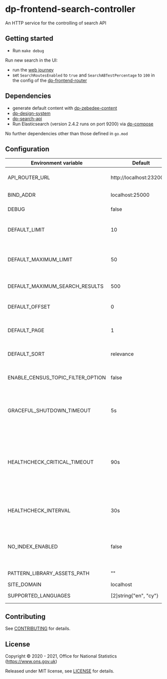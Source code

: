 # dp-frontend-search-controller

An HTTP service for the controlling of search API

## Getting started

* Run `make debug`

Run new search in the UI:
* run the [web journey](https://github.com/ONSdigital/dp/blob/main/guides/INSTALLING.md#web-journey)
* set `SearchRoutesEnabled` to `true` and `SearchABTestPercentage` to `100` in the config of the [dp-frontend-router](https://github.com/ONSdigital/dp-frontend-router)

## Dependencies
* generate default content with [dp-zebedee-content](https://github.com/ONSdigital/dp-zebedee-content#dp-zebedee-content)
* [dp-design-system](https://github.com/ONSdigital/dp-design-system)
* [dp-search-api](https://github.com/ONSdigital/dp-search-api)
* Run Elasticsearch (version 2.4.2 runs on port 9200) via [dp-compose](https://github.com/ONSdigital/dp-compose) 

No further dependencies other than those defined in `go.mod`

## Configuration

| Environment variable              | Default                      | Description
| --------------------------------- | ---------------------------- | --------------------------------------------------
| API_ROUTER_URL                    | http://localhost:23200/v1    | The URL of the [dp-api-router](https://github.com/ONSdigital/dp-api-router)
| BIND_ADDR                         | localhost:25000              | The host and port to bind to
| DEBUG                             | false                        | Enable debug mode
| DEFAULT_LIMIT                     | 10                           | The default limit of search results in a page
| DEFAULT_MAXIMUM_LIMIT             | 50                           | The default maximum limit of search results in a page
| DEFAULT_MAXIMUM_SEARCH_RESULTS    | 500                          | The default maximum search results
| DEFAULT_OFFSET                    | 0                            | The default offset of search results
| DEFAULT_PAGE                      | 1                            | The default current page of search results
| DEFAULT_SORT                      | relevance                    | The default sort of search results
| ENABLE_CENSUS_TOPIC_FILTER_OPTION | false                        | Enable filtering on various census topics
| GRACEFUL_SHUTDOWN_TIMEOUT         | 5s                           | The graceful shutdown timeout in seconds (`time.Duration` format)
| HEALTHCHECK_CRITICAL_TIMEOUT      | 90s                          | Time to wait until an unhealthy dependent propagates its state to make this app unhealthy (`time.Duration` format)
| HEALTHCHECK_INTERVAL              | 30s                          | Time between self-healthchecks (`time.Duration` format)
| NO_INDEX_ENABLED                  | false                        | If true then prevents the ONS search results from appearing in Google Search
| PATTERN_LIBRARY_ASSETS_PATH       | ""                           | Pattern library location
| SITE_DOMAIN                       | localhost                    |
| SUPPORTED_LANGUAGES               | [2]string{"en", "cy"}        | Supported languages

## Contributing

See [CONTRIBUTING](CONTRIBUTING.md) for details.

## License

Copyright © 2020 - 2021, Office for National Statistics (https://www.ons.gov.uk)

Released under MIT license, see [LICENSE](LICENSE.md) for details.